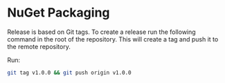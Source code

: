# NuGet Packaging

Release is based on Git tags. To create a release run the following command in the root of the repository. This will create a tag and push it to the remote repository.

Run:
```bash
git tag v1.0.0 && git push origin v1.0.0
```
